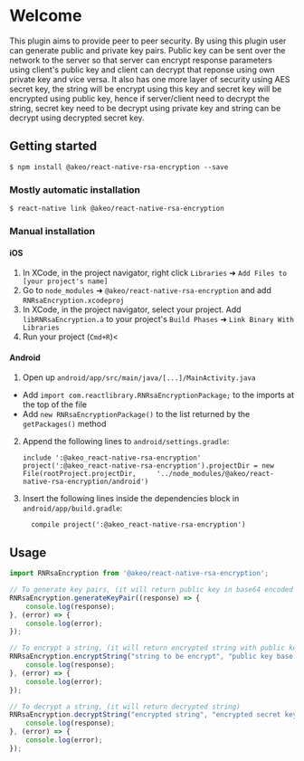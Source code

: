 
# Welcome

This plugin aims to provide peer to peer security. By using this plugin user can generate public and private key pairs. Public key can be sent over the network to the server so that server can encrypt response parameters using client's public key and client can decrypt that reponse using own private key and vice versa. It also has one more layer of security using AES secret key, the string will be encrypt using this key and secret key will be encrypted using public key, hence if server/client need to decrypt the string, secret key need to be decrypt using private key and string can be decrypt using decrypted secret key.

## Getting started

`$ npm install @akeo/react-native-rsa-encryption --save`

### Mostly automatic installation

`$ react-native link @akeo/react-native-rsa-encryption`

### Manual installation


#### iOS

1. In XCode, in the project navigator, right click `Libraries` ➜ `Add Files to [your project's name]`
2. Go to `node_modules` ➜ `@akeo/react-native-rsa-encryption` and add `RNRsaEncryption.xcodeproj`
3. In XCode, in the project navigator, select your project. Add `libRNRsaEncryption.a` to your project's `Build Phases` ➜ `Link Binary With Libraries`
4. Run your project (`Cmd+R`)<

#### Android

1. Open up `android/app/src/main/java/[...]/MainActivity.java`
  - Add `import com.reactlibrary.RNRsaEncryptionPackage;` to the imports at the top of the file
  - Add `new RNRsaEncryptionPackage()` to the list returned by the `getPackages()` method
2. Append the following lines to `android/settings.gradle`:
  	```
  	include ':@akeo_react-native-rsa-encryption'
  	project(':@akeo_react-native-rsa-encryption').projectDir = new File(rootProject.projectDir, 	'../node_modules/@akeo/react-native-rsa-encryption/android')
  	```
3. Insert the following lines inside the dependencies block in `android/app/build.gradle`:
  	```
      compile project(':@akeo_react-native-rsa-encryption')
  	```

## Usage
```javascript
import RNRsaEncryption from '@akeo/react-native-rsa-encryption';

// To generate key pairs, (it will return public key in base64 encoded format)
RNRsaEncryption.generateKeyPair((response) => {
	console.log(response);
}, (error) => {
	console.log(error);
});

// To encrypt a string, (it will return encrypted string with public key encrypted aes secret key)
RNRsaEncryption.encryptString("string to be encrypt", "public key base 64 encoded format",(response) => {
	console.log(response);
}, (error) => {
	console.log(error);
});

// To decrypt a string, (it will return decrypted string)
RNRsaEncryption.decryptString("encrypted string", "encrypted secret key",(response) => {
	console.log(response);
}, (error) => {
	console.log(error);
});
```
  
